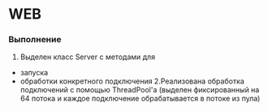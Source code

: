 # WEB
### Выполнение
1. Выделен класс Server с методами для
* запуска
* обработки конкретного подключения
2.Реализована обработка подключений с помощью ThreadPool'а (выделен фиксированный на 64 потока и каждое подключение обрабатывается в потоке из пула)
